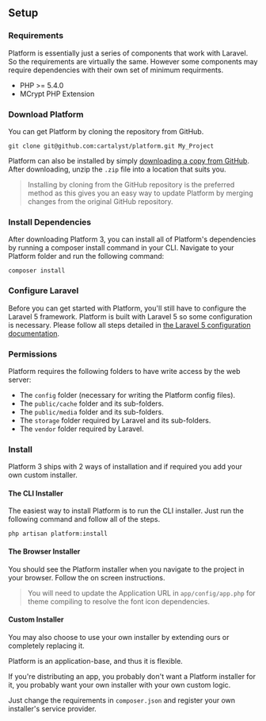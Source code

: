 ## Setup

### Requirements

Platform is essentially just a series of components that work with Laravel. So the requirements are virtually the same. However some components may require dependencies with their own set of minimum requirments.

- PHP >= 5.4.0
- MCrypt PHP Extension

### Download Platform

You can get Platform by cloning the repository from GitHub.

	git clone git@github.com:cartalyst/platform.git My_Project

Platform can also be installed by simply [downloading a copy from GitHub](https://github.com/cartalyst/platform/archive/master.zip). After downloading, unzip the `.zip` file into a location that suits you.

> Installing by cloning from the GitHub repository is the preferred method as this gives you an easy way to update Platform by merging changes from the original GitHub repository.

### Install Dependencies

After downloading Platform 3, you can install all of Platform's dependencies by running a composer install command in your CLI. Navigate to your Platform folder and run the following command:

	composer install

### Configure Laravel

Before you can get started with Platform, you'll still have to configure the Laravel 5 framework. Platform is built with Laravel 5 so some configuration is necessary. Please follow all steps detailed in [the Laravel 5 configuration documentation](http://laravel.com/docs/installation#configuration).

### Permissions

Platform requires the following folders to have write access by the web server:

- The `config` folder (necessary for writing the Platform config files).
- The `public/cache` folder and its sub-folders.
- The `public/media` folder and its sub-folders.
- The `storage` folder required by Laravel and its sub-folders.
- The `vendor` folder required by Laravel.

### Install

Platform 3 ships with 2 ways of installation and if required you add your own custom installer.

#### The CLI Installer

The easiest way to install Platform is to run the CLI installer. Just run the following command and follow all of the steps.

	php artisan platform:install

#### The Browser Installer

You should see the Platform installer when you navigate to the project in your browser. Follow the on screen instructions.

> You will need to update the Application URL in `app/config/app.php` for theme compiling to resolve the font icon dependencies.

#### Custom Installer

You may also choose to use your own installer by extending ours or completely replacing it.

Platform is an application-base, and thus it is flexible.

If you're distributing an app, you probably don't want a Platform installer for it, you probably want your own installer with your own custom logic.

Just change the requirements in `composer.json` and register your own installer's service provider.
